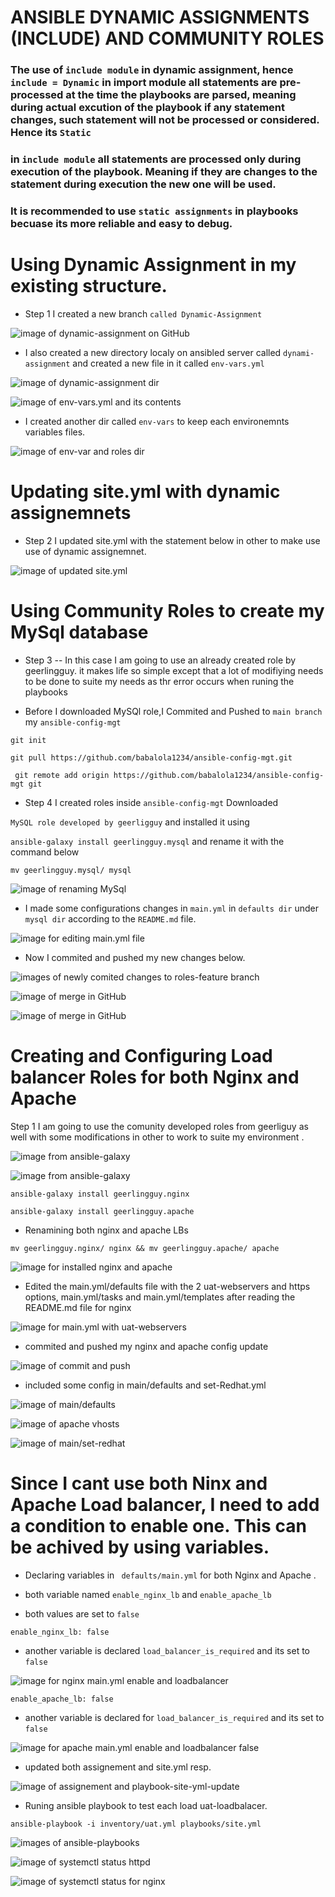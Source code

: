 # ANSIBLE DYNAMIC ASSIGNMENTS (INCLUDE) AND COMMUNITY ROLES

### The use of ` include module ` in dynamic assignment, hence ` include = Dynamic ` in import module all statements are pre-processed at the time the playbooks are parsed, meaning during actual excution of the playbook if any statement changes, such statement will not be processed or considered. Hence its ` Static ` 

### in ` include module ` all statements are processed only during execution of the playbook. Meaning if they are changes to the statement during execution the new one will be used.

### It is recommended to use ` static assignments ` in playbooks becuase its more reliable and easy to debug.

# Using Dynamic Assignment in my existing structure.

* Step 1 I created a new branch ` called Dynamic-Assignment `

![image of dynamic-assignment on GitHub](./images/P13-image-0-dynamic-assignement-GitHub.PNG)

* I also created a new directory localy on ansibled server called ` dynami-assignment ` and created a new file in it called ` env-vars.yml `

![image of dynamic-assignment dir](./images/P13-image-0-dynamic-assignement.PNG)

![image of env-vars.yml and its contents](./images/P13-image-1a-env-vars-yml-file.PNG)

* I created another dir called ` env-vars ` to keep each environemnts variables files.

![image of env-var and roles dir](./images/P13-image-1-roles-and-envar-dir.PNG)

# Updating site.yml with dynamic assignemnets 

* Step 2 I updated site.yml with the statement below in other to make use use of dynamic assignemnet.

![image of updated site.yml](./images/P13-image-1b-updated-site-yml.PNG)

# Using Community Roles to create my MySql database

* Step 3 -- In this case I am  going to use an already created role by geerlingguy. it makes life so simple except that a lot of modifiying needs to be 
done to suite my needs as thr error occurs when runing the playbooks

* Before I downloaded MySQl role,I  Commited and Pushed to ` main branch ` my ` ansible-config-mgt ` 

` git init `

` git pull https://github.com/babalola1234/ansible-config-mgt.git `

` git remote add origin https://github.com/babalola1234/ansible-config-mgt git`


 * Step 4 I created roles inside ` ansible-config-mgt `  Downloaded 
 
 ` MySQL role developed by geerligguy ` and installed it using 
 
 ` ansible-galaxy install geerlingguy.mysql ` and rename it with the command below 

 ` mv geerlingguy.mysql/ mysql `

 ![image of renaming MySql](./images/P13-image-2-renaming-ansible-mysql.PNG)

* I made some configurations changes in ` main.yml ` in ` defaults dir ` under ` mysql dir `  according to the ` README.md ` file.  

![image for editing main.yml file](./images/P13-image-4a-editing-main-yml.PNG)

* Now I commited and pushed my new changes below.

![images of newly comited changes to roles-feature branch](./images/P13-image-3-git-push-upstream.PNG)

![image of merge in GitHub](./images/P13-image-6-merge-roles.PNG)

![image of merge in GitHub](./images/P13-image-6a-main-dynamic-merger.PNG)


# Creating and Configuring Load balancer Roles for both Nginx and Apache 

Step 1 I am going to use the comunity developed roles from geerliguy as well with some modifications in other to work to suite my environment .

![image from ansible-galaxy](./images/P13-image-7-LB-nginx-geerliguy.PNG)

![image from ansible-galaxy](./images/P13-image-7a-LB-apache-geerliguy.PNG)

` ansible-galaxy install geerlingguy.nginx `

` ansible-galaxy install geerlingguy.apache `

* Renamining both nginx and apache LBs

` mv geerlingguy.nginx/ nginx && mv geerlingguy.apache/ apache `

![image for installed nginx and apache](./images/P13-image-7c-installed-and-renamed-nginx-and-apache.PNG)


* Edited the main.yml/defaults file with the 2 uat-webservers  and https options, main.yml/tasks and main.yml/templates after reading the README.md file for nginx

![image for main.yml with uat-webservers](./images/P13-image-7d-mai-yml-nginx-uptream-uat-webservers.PNG)

* commited and pushed my nginx and apache config update

![image of commit and push](./images/P13-image-8-comitted-changes-after-nginx-apache-config.PNG)

* included some config in main/defaults and set-Redhat.yml

![image of main/defaults](./images/P13-image-8b-add-uat-webservers-ips-lb-username-main-default-apache.PNG)

![image of apache vhosts](./images/P13-image-8d-apache-vhost-main-defaults.PNG)

![image of main/set-redhat](./images/P13-image-8c-install-seboolean-task-set-redhat.PNG)


# Since I cant use both Ninx and Apache Load balancer, I need to add a condition to enable one. This can be achived by using variables.

* Declaring variables in ` defaults/main.yml` for both Nginx and Apache . 

* both variable named  ` enable_nginx_lb ` and ` enable_apache_lb ` 

* both values are set to ` false `

` enable_nginx_lb: false ` 

* another variable is declared  ` load_balancer_is_required ` and its set to ` false ` 

![image for nginx main.yml enable and loadbalancer](./images/P13-image-7d-mai-yml-nginx-uptream-uat-webservers.PNG)

` enable_apache_lb: false ` 

* another variable is declared for ` load_balancer_is_required ` 
and its set to ` false ` 

![image for apache main.yml enable and loadbalancer false](./images/P13-image-9b-apache-default-main-yml-LB-to-false.PNG)

* updated both assignement and site.yml resp.

![image of assignement and playbook-site-yml-update](./images/P13-image-11-plybook-site-yml-update.PNG)

* Runing ansible playbook to test each load uat-loadbalacer.

` ansible-playbook -i inventory/uat.yml playbooks/site.yml `

![images of ansible-playbooks](./images/P13-image-14a-ansible-script-succesfull-httpd.PNG)

![image of systemctl status httpd](./images/P13-image-14-httpd-started-and-runing-web2.PNG)

![image of systemctl status for nginx](./images/P13-image-14-nginx-started-and-runing-web2.PNG)













